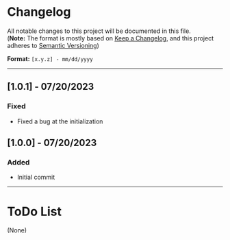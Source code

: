 # Changelog

All notable changes to this project will be documented in this file.<br>
(**Note:** The format is mostly based on [Keep a Changelog](https://keepachangelog.com/en/1.0.0/), and this project adheres to [Semantic Versioning](https://semver.org/spec/v2.0.0.html))

**Format:** `[x.y.z] - mm/dd/yyyy`
<hr>

## [1.0.1] - 07/20/2023
### Fixed
- Fixed a bug at the initialization

## [1.0.0] - 07/20/2023
### Added
- Initial commit

<hr>

# ToDo List
(None)
